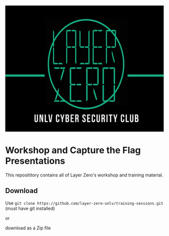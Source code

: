 <p align="center">
  <img src="https://raw.githubusercontent.com/layer-zero-unlv/training-sessions/master/images/layer-zero-logo.png" width="600" height="400" />
</p>

# Workshop and Capture the Flag Presentations
This reposititory contains all of Layer Zero's workshop and training material.


## Download

Use `git clone https://github.com/layer-zero-unlv/training-sessions.git` (must have git installed)

or 

download as a Zip file
